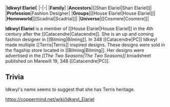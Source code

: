 |**Idkwyl Elariel**|
|-|-|
|**Family**|
|**Ancestors**|[[Shan Elariel\|Shan Elariel]]|
|**Profession**|Fashion Designer|
|**Groups**|[[House Elariel\|House Elariel]]|
|**Homeworld**|[[Scadrial\|Scadrial]]|
|**Universe**|[[Cosmere\|Cosmere]]|

**Idkwyl Elariel** is a member of [[House Elariel\|House Elariel]] in the 4th century after the [[Catacendre\|Catacendre]]. She is an up and coming fashion designer in [[Bilming\|Bilming]].
In 348 [[Catacendre\|PC]] Idkwyl made multiple [[Terris\|Terris]] inspired designs. These designs were sold in the flagship store located in [[Bilming\|Bilming]].
Her designs were advertised in the *[[The Two Seasons\|The Two Seasons]]* broadsheet published on Marewill 19, 348 [[Catacendre\|PC]].

## Trivia
Idkwyl's name seems to suggest that she has Terris heritage.



https://coppermind.net/wiki/Idkwyl_Elariel